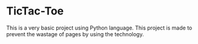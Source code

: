 # TicTac-Toe
This is a very basic project using Python language.
This project is made to prevent the wastage of pages by using the technology.
